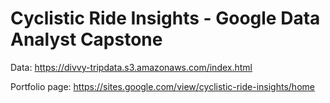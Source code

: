 # Cyclistic Ride Insights - Google Data Analyst Capstone

Data: https://divvy-tripdata.s3.amazonaws.com/index.html

Portfolio page: https://sites.google.com/view/cyclistic-ride-insights/home
